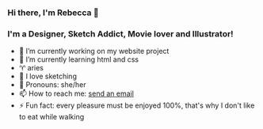 ### Hi there, I'm Rebecca 👋


### I'm a Designer, Sketch Addict, Movie lover and Illustrator!

<!--
**rebeccapaganini/rebeccapaganini** is a ✨ _special_ ✨ repository because its `README.md` (this file) appears on your GitHub profile.
Here are some ideas to get you started: -->

- 🔭 I’m currently working on my website project
- 🌱 I’m currently learning html and css
- ♈︎ aries
- 🎨 I love sketching 
- 👤 Pronouns: she/her
- 📫 How to reach me: [send an email](mailto:rebecca.paganini@gmail.com)
- ⚡ Fun fact: every pleasure must be enjoyed 100%, that's why I don't like to eat while walking

